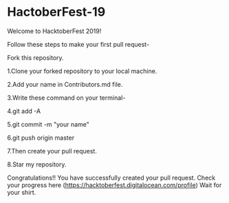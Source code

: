 # HactoberFest-19
Welcome to HacktoberFest 2019!

Follow these steps to make your first pull request-

Fork this repository.

1.Clone your forked repository to your local machine.

2.Add your name in Contributors.md file.

3.Write these command on your terminal-

4.git add -A

5.git commit -m "your name"

6.git push origin master

7.Then create your pull request.

8.Star my repository.

Congratulations!! You have successfully created your pull request.
Check your progress here (https://hacktoberfest.digitalocean.com/profile)
Wait for your shirt.
